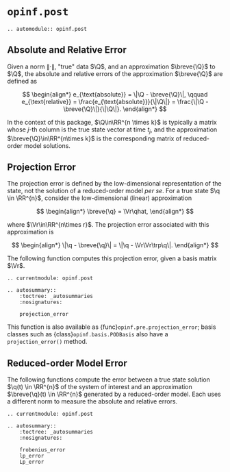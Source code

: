 # `opinf.post`

```{eval-rst}
.. automodule:: opinf.post
```

## Absolute and Relative Error

Given a norm $\|\cdot\|$, "true" data $\Q$, and an approximation $\breve{\Q}$ to $\Q$, the absolute and relative errors of the approximation $\breve{\Q}$ are defined as

$$
\begin{align*}
    e_{\text{absolute}}
    = \|\Q - \breve{\Q}\|,
    \qquad
    e_{\text{relative}}
    = \frac{e_{\text{absolute}}}{\|\Q\|}
    = \frac{\|\Q - \breve{\Q}\|}{\|\Q\|}.
\end{align*}
$$

In the context of this package, $\Q\in\RR^{n \times k}$ is typically a matrix whose $j$-th column is the true state vector at time $t_{j}$, and the approximation $\breve{\Q}\in\RR^{n\times k}$ is the corresponding matrix of reduced-order model solutions.

## Projection Error

The projection error is defined by the low-dimensional representation of the state, not the solution of a reduced-order model *per se*.
For a true state $\q \in \RR^{n}$, consider the low-dimensional (linear) approximation

$$
\begin{align*}
    \breve{\q} = \Vr\qhat,
\end{align*}
$$

where $\Vr\in\RR^{n\times r}$.
The projection error associated with this approximation is

$$
\begin{align*}
    \|\q - \breve{\q}\|
    = \|\q - \Vr\Vr\trp\q\|.
\end{align*}
$$

The following function computes this projection error, given a basis matrix $\Vr$.

```{eval-rst}
.. currentmodule: opinf.post

.. autosummary::
    :toctree: _autosummaries
    :nosignatures:

    projection_error
```

This function is also available as {func}`opinf.pre.projection_error`; basis classes such as {class}`opinf.basis.PODBasis` also have a `projection_error()`
method.

## Reduced-order Model Error

The following functions compute the error between a true state solution $\q(t) \in \RR^{n}$ of the system of interest and an approximation $\breve{\q}(t) \in \RR^{n}$ generated by a reduced-order model.
Each uses a different norm to measure the absolute and relative errors.

```{eval-rst}
.. currentmodule: opinf.post

.. autosummary::
    :toctree: _autosummaries
    :nosignatures:

    frobenius_error
    lp_error
    Lp_error
```

<!-- :::{important}
Undo preprocessing before you do postprocessing.
Reduced-order model outputs need to be translated back to the state space of the original system of interest.
Raw -> Shifted/Scaled -> Compressed -> Solved
::: -->

<!--The functions listed below compute the absolute and relative errors in different norms.

| Function | Norm |
| :------- | :--- |
| `post.frobenius_error()` | [Frobenius norm](https://en.wikipedia.org/wiki/Matrix_norm#Frobenius_norm) |
| `post.lp_error()` | [$\ell^{p}$ norm](https://en.wikipedia.org/wiki/Lp_space#The_p-norm_in_finite_dimensions) (columnwise) |
| `post.Lp_error()` | [$L^{p}$ norm](https://en.wikipedia.org/wiki/Lp_space#Lp_spaces) |

## Old API

In the following documentation we denote $q_{ij} = [\Q]$ for the entries of a matrix $\Q \in \RR^{n\times k}$ and $q_{i} = [\q]_{i}$ for the entries of a vector $q$.

**`post.frobenius_error(Qtrue, Qapprox)`**: Compute the absolute and relative Frobenius-norm errors between snapshot sets `Qtrue` and `Qapprox`.
The [Frobenius matrix norm](https://en.wikipedia.org/wiki/Matrix_norm#Frobenius_norm) is defined by

$$
    \|\Q\|_{F}
    = \sqrt{\text{trace}(\Q\trp\Q)}
    = \left(\sum_{i=1}^{n}\sum_{j=1}^{k}|q_{ij}|^2\right)^{1/2}.
$$

**`post.lp_error(Qtrue, Qapprox, p=2, normalize=False)`**: Compute the absolute and relative $\ell^{p}$-norm errors between snapshot sets `Qtrue` and `Qapprox`.
The [$\ell^{p}$ norm](https://en.wikipedia.org/wiki/Lp_space#The_p-norm_in_finite_dimensions) is defined by

\begin{align*}
    \|\q\|_{p}
    = \begin{cases}
    \left(\displaystyle\sum_{i=1}^{n}|q_i|^p\right)^{1/p} & p < \infty,
    \\ & \\
    \underset{i=1,\ldots,n}{\text{sup}}|q_i| & p = \infty.
    \end{cases}
\end{align*}

With $p = 2$ this is the usual _Euclidean norm_.
The errors are calculated for each pair of columns of `Qtrue` and `Qapprox`.
If `normalize=True`, then the _normalized absolute error_ is computed instead of the relative error:

$$
    \text{norm\_abs\_error}_j
    = \frac{\|\q_j - \mathbf{y}_j\|_{p}}{\max_{l=1,\ldots,k}\|\q_l\|_{p}},
    \quad
    j = 1,\ldots,k.
$$

**`post.Lp_error(Qtrue, Qapprox, t=None, p=2)`**: Approximate the absolute and relative $L^{p}$-norm errors between snapshot sets `Qtrue` and `Qapprox` corresponding to times `t`.
The [$L^{p}$ norm](https://en.wikipedia.org/wiki/Lp_space#Lp_spaces) for vector-valued functions is defined by

$$
    \|\q(\cdot)\|_{L^p([a,b])}
    = \begin{cases}
    \left(\displaystyle\int_{a}^{b}\|\q(t)\|_{p}^p\:dt\right)^{1/p} & p < \infty,
    \\ & \\
    \sup_{t\in[a,b]}\|\q(t)\|_{\infty} & p = \infty.
    \end{cases}
$$

For finite _p_, the integrals are approximated by the trapezoidal rule:

$$
    \int_{a}^{b}\|\q(t)\|_{p}^{p}\:dt
    \approx \delta t\left(
        \frac{1}{2}\|\q(t_0)\|_{p}^p
        + \sum_{j=1}^{k-2}\|\q(t_j)\|_{p}^p
        + \frac{1}{2}\|\q(t_{k-1})\|_{p}^p
    \right),
    \\
    a = t_0 < t_1 < \cdots < t_{k-1} = b.
$$

The `t` argument can be omitted if _p_ is infinity (`p = np.inf`). -->
